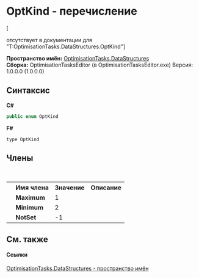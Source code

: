 # OptKind - перечисление
 

\[<summary> отсутствует в документации для "T:OptimisationTasks.DataStructures.OptKind"\]

**Пространство имён:**&nbsp;<a href="N_OptimisationTasks_DataStructures">OptimisationTasks.DataStructures</a><br />**Сборка:**&nbsp;OptimisationTasksEditor (в OptimisationTasksEditor.exe) Версия: 1.0.0.0 (1.0.0.0)

## Синтаксис

**C#**<br />
``` C#
public enum OptKind
```

**F#**<br />
``` F#
type OptKind
```


## Члены
&nbsp;<table><tr><th></th><th>Имя члена</th><th>Значение</th><th>Описание</th></tr><tr><td /><td target="F:OptimisationTasks.DataStructures.OptKind.Maximum">**Maximum**</td><td>1</td><td /></tr><tr><td /><td target="F:OptimisationTasks.DataStructures.OptKind.Minimum">**Minimum**</td><td>2</td><td /></tr><tr><td /><td target="F:OptimisationTasks.DataStructures.OptKind.NotSet">**NotSet**</td><td>-1</td><td /></tr></table>

## См. также


#### Ссылки
<a href="N_OptimisationTasks_DataStructures">OptimisationTasks.DataStructures - пространство имён</a><br />